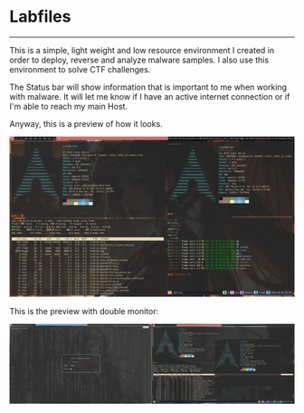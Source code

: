 # Labfiles
------------

This is a simple, light weight and low resource environment I created in order to deploy, reverse and analyze malware samples. I also use this environment to solve CTF challenges.

The Status bar will show information that is important to me when working with malware. It will let me know if I have an active internet connection or if I'm able to reach my main Host.

Anyway, this is a preview of how it looks.

<p align="center"><img src="./preview/labscreen.png"></p>

This is the preview with double monitor:

<p align="center"><img src="./preview/labscreen_doublemon.png"></p>

